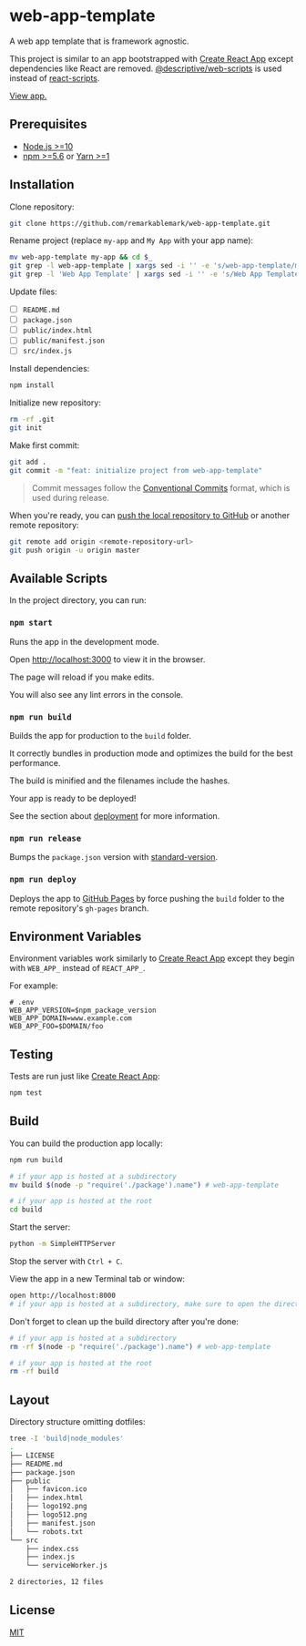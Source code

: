 # web-app-template

A web app template that is framework agnostic.

This project is similar to an app bootstrapped with [Create React App](https://github.com/facebook/create-react-app) except dependencies like React are removed. [@descriptive/web-scripts](https://www.npmjs.com/package/@descriptive/web-scripts) is used instead of [react-scripts](https://www.npmjs.com/package/react-scripts).

[View app.](https://remarkablemark.github.io/web-app-template/)

## Prerequisites

- [Node.js >=10](https://nodejs.org/en/download/)
- [npm >=5.6](https://www.npmjs.com/get-npm) or [Yarn >=1](https://yarnpkg.com/lang/en/docs/install/)

## Installation

Clone repository:

```sh
git clone https://github.com/remarkablemark/web-app-template.git
```

Rename project (replace `my-app` and `My App` with your app name):

```sh
mv web-app-template my-app && cd $_
git grep -l web-app-template | xargs sed -i '' -e 's/web-app-template/my-app/g'
git grep -l 'Web App Template' | xargs sed -i '' -e 's/Web App Template/My App/g'
```

Update files:

- [ ] `README.md`
- [ ] `package.json`
- [ ] `public/index.html`
- [ ] `public/manifest.json`
- [ ] `src/index.js`

Install dependencies:

```sh
npm install
```

Initialize new repository:

```sh
rm -rf .git
git init
```

Make first commit:

```sh
git add .
git commit -m "feat: initialize project from web-app-template"
```

> Commit messages follow the [Conventional Commits](https://conventionalcommits.org/) format, which is used during release.

When you're ready, you can [push the local repository to GitHub](https://help.github.com/articles/adding-an-existing-project-to-github-using-the-command-line/) or another remote repository:

```sh
git remote add origin <remote-repository-url>
git push origin -u origin master
```

## Available Scripts

In the project directory, you can run:

### `npm start`

Runs the app in the development mode.

Open [http://localhost:3000](http://localhost:3000) to view it in the browser.

The page will reload if you make edits.

You will also see any lint errors in the console.

### `npm run build`

Builds the app for production to the `build` folder.

It correctly bundles in production mode and optimizes the build for the best performance.

The build is minified and the filenames include the hashes.

Your app is ready to be deployed!

See the section about [deployment](https://create-react-app.dev/docs/deployment/) for more information.

### `npm run release`

Bumps the `package.json` version with [standard-version](https://github.com/conventional-changelog/standard-version).

### `npm run deploy`

Deploys the app to [GitHub Pages](https://pages.github.com/) by force pushing the `build` folder to the remote repository's `gh-pages` branch.

## Environment Variables

Environment variables work similarly to [Create React App](https://create-react-app.dev/docs/adding-custom-environment-variables/) except they begin with `WEB_APP_` instead of `REACT_APP_`.

For example:

```
# .env
WEB_APP_VERSION=$npm_package_version
WEB_APP_DOMAIN=www.example.com
WEB_APP_FOO=$DOMAIN/foo
```

## Testing

Tests are run just like [Create React App](https://create-react-app.dev/docs/running-tests):

```sh
npm test
```

## Build

You can build the production app locally:

```sh
npm run build

# if your app is hosted at a subdirectory
mv build $(node -p "require('./package').name") # web-app-template

# if your app is hosted at the root
cd build
```

Start the server:

```sh
python -m SimpleHTTPServer
```

Stop the server with `Ctrl + C`.

View the app in a new Terminal tab or window:

```sh
open http://localhost:8000
# if your app is hosted at a subdirectory, make sure to open the directory
```

Don't forget to clean up the build directory after you're done:

```sh
# if your app is hosted at a subdirectory
rm -rf $(node -p "require('./package').name") # web-app-template

# if your app is hosted at the root
rm -rf build
```

## Layout

Directory structure omitting dotfiles:

```sh
tree -I 'build|node_modules'
.
├── LICENSE
├── README.md
├── package.json
├── public
│   ├── favicon.ico
│   ├── index.html
│   ├── logo192.png
│   ├── logo512.png
│   ├── manifest.json
│   └── robots.txt
└── src
    ├── index.css
    ├── index.js
    └── serviceWorker.js

2 directories, 12 files
```

## License

[MIT](LICENSE)
